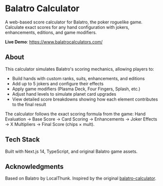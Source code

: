 # Balatro Calculator

A web-based score calculator for Balatro, the poker roguelike game. Calculate exact scores for any hand configuration with jokers, enhancements, editions, and game modifiers.

**Live Demo**: https://www.balatrocalculators.com/

## About

This calculator simulates Balatro's scoring mechanics, allowing players to:

- Build hands with custom ranks, suits, enhancements, and editions
- Add up to 5 jokers and configure their effects
- Apply game modifiers (Plasma Deck, Four Fingers, Splash, etc.)
- Adjust hand levels to simulate planet card upgrades
- View detailed score breakdowns showing how each element contributes to the final result

The calculator follows the exact scoring formula from the game: Hand Evaluation → Base Score → Card Scoring → Enhancements → Joker Effects → X Multipliers → Final Score (chips × mult).

## Tech Stack

Built with Next.js 14, TypeScript, and original Balatro game assets.

## Acknowledgments

Based on Balatro by LocalThunk. Inspired by the original [balatro-calculator](https://github.com/efhiii/balatro-calculator).
